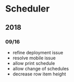 # Scheduler

## 2018

### 09/16

- refine deployment issue
- resolve mobile issue
- allow print schedule
- allow change of schedules
- decrease row item height
